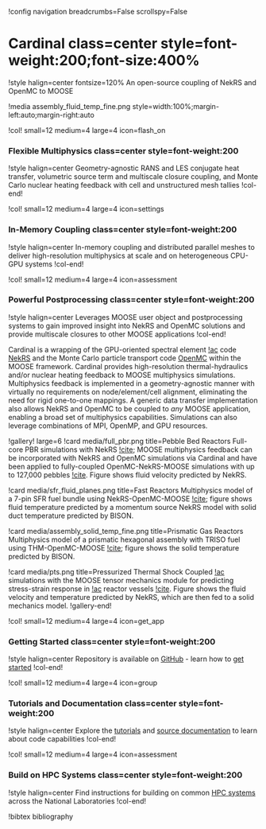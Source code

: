 !config navigation breadcrumbs=False scrollspy=False

# Cardinal class=center style=font-weight:200;font-size:400%

!style halign=center fontsize=120%
An open-source coupling of NekRS and OpenMC to MOOSE

!media assembly_fluid_temp_fine.png
  style=width:100%;margin-left:auto;margin-right:auto

!col! small=12 medium=4 large=4 icon=flash_on

### Flexible Multiphysics class=center style=font-weight:200

!style halign=center
Geometry-agnostic RANS and LES conjugate heat transfer,
volumetric source term and multiscale closure coupling, and Monte Carlo nuclear
heating feedback with cell and unstructured mesh tallies
!col-end!

!col! small=12 medium=4 large=4 icon=settings

### In-Memory Coupling class=center style=font-weight:200

!style halign=center
In-memory coupling and distributed parallel meshes
to deliver high-resolution multiphysics at scale
and on heterogeneous CPU-GPU systems
!col-end!

!col! small=12 medium=4 large=4 icon=assessment

### Powerful Postprocessing class=center style=font-weight:200

!style halign=center
Leverages MOOSE user object and postprocessing systems to gain improved
insight into NekRS and OpenMC solutions and provide multiscale closures
to other MOOSE applications
!col-end!

Cardinal is a wrapping of the GPU-oriented spectral element [!ac](CFD) code
[NekRS](https://github.com/Nek5000/NekRS) and the Monte Carlo particle
transport code [OpenMC](https://github.com/openmc-dev/openmc) within the
MOOSE framework. Cardinal provides high-resolution
thermal-hydraulics and/or nuclear heating feedback to MOOSE multiphysics
simulations. Multiphysics feedback is implemented in a geometry-agnostic manner
with virtually no requirements on node/element/cell alignment, eliminating
the need for rigid one-to-one mappings. A generic data transfer implementation
also allows NekRS and OpenMC to be coupled to *any* MOOSE application, enabling
a broad set of multiphysics capabilities. Simulations can also leverage combinations
of MPI, OpenMP, and GPU resources.

!gallery! large=6
!card media/full_pbr.png title=Pebble Bed Reactors
Full-core PBR simulations with NekRS [!cite](lan); MOOSE multiphysics feedback can be incorporated with NekRS and OpenMC simulations via Cardinal and have been applied to fully-coupled OpenMC-NekRS-MOOSE simulations with up to 127,000 pebbles [!cite](fischer_2021). Figure shows fluid velocity predicted by NekRS.

!card media/sfr_fluid_planes.png title=Fast Reactors
Multiphysics model of a 7-pin SFR fuel bundle using NekRS-OpenMC-MOOSE [!cite](novak2022); figure shows fluid temperature predicted by a momentum source NekRS model with solid duct temperature predicted by BISON.

!card media/assembly_solid_temp_fine.png title=Prismatic Gas Reactors
Multiphysics model of a prismatic hexagonal assembly with TRISO fuel using THM-OpenMC-MOOSE [!cite](novak_2021c); figure shows the solid temperature predicted by BISON.

!card media/pts.png title=Pressurized Thermal Shock
Coupled [!ac](CFD) simulations with the MOOSE tensor mechanics module for predicting stress-strain response in [!ac](LWR) reactor vessels [!cite](yu_2022). Figure shows the fluid velocity and temperature predicted by NekRS, which are then fed to a solid mechanics model.
!gallery-end!


!col! small=12 medium=4 large=4 icon=get_app

### Getting Started class=center style=font-weight:200

!style halign=center
Repository is available on [GitHub](https://github.com/neams-th-coe/cardinal) -
learn how to [get started](start.md)
!col-end!

!col! small=12 medium=4 large=4 icon=group

### Tutorials and Documentation class=center style=font-weight:200

!style halign=center
Explore the [tutorials](tutorials/index.md) and [source documentation](source/index.md)
to learn about code capabilities
!col-end!

!col! small=12 medium=4 large=4 icon=assessment

### Build on HPC Systems class=center style=font-weight:200

!style halign=center
Find instructions for building on common
[HPC systems](hpc.md) across the National Laboratories
!col-end!



!bibtex bibliography
